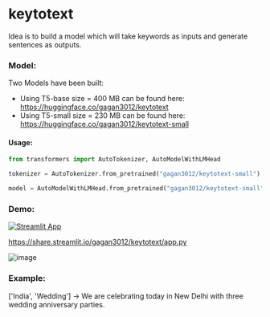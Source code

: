# keytotext

Idea is to build a model which will take keywords as inputs and generate sentences as outputs. 

### Model:

Two Models have been built: 

- Using T5-base size = 400 MB can be found here: https://huggingface.co/gagan3012/keytotext
- Using T5-small size = 230 MB can be found here: https://huggingface.co/gagan3012/keytotext-small

#### Usage:

```python
from transformers import AutoTokenizer, AutoModelWithLMHead

tokenizer = AutoTokenizer.from_pretrained("gagan3012/keytotext-small")

model = AutoModelWithLMHead.from_pretrained("gagan3012/keytotext-small")
```

### Demo:

[![Streamlit App](https://static.streamlit.io/badges/streamlit_badge_black_white.svg)](https://share.streamlit.io/gagan3012/keytotext/app.py)

https://share.streamlit.io/gagan3012/keytotext/app.py

![image](https://user-images.githubusercontent.com/49101362/110660053-3b20fe80-81d4-11eb-9275-ba402134e8d9.png)


### Example: 

['India', 'Wedding']  -> We are celebrating today in New Delhi with three wedding anniversary parties.
